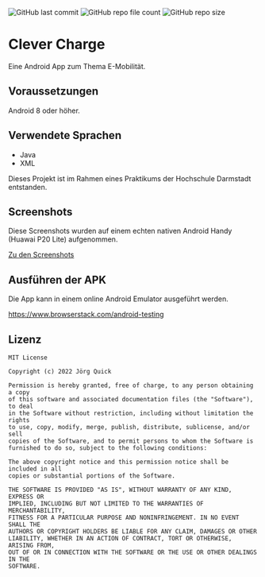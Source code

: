 ![GitHub last commit](https://img.shields.io/github/last-commit/Backxtar/clever-charge-app)
![GitHub repo file count](https://img.shields.io/github/directory-file-count/Backxtar/clever-charge-app)
![GitHub repo size](https://img.shields.io/github/repo-size/Backxtar/clever-charge-app?color=%23ed214d)

# Clever Charge
Eine Android App zum Thema E-Mobilität.

## Voraussetzungen
Android 8 oder höher.

## Verwendete Sprachen
* Java
* XML

Dieses Projekt ist im Rahmen eines Praktikums der Hochschule Darmstadt entstanden.

## Screenshots
Diese Screenshots wurden auf einem echten nativen Android Handy (Huawai P20 Lite) aufgenommen.

[Zu den Screenshots](https://github.com/Backxtar/clever-charge-app/tree/main/images/screenshots)

## Ausführen der APK
Die App kann in einem online Android Emulator ausgeführt werden.

https://www.browserstack.com/android-testing

## Lizenz
```
MIT License

Copyright (c) 2022 Jörg Quick

Permission is hereby granted, free of charge, to any person obtaining a copy
of this software and associated documentation files (the "Software"), to deal
in the Software without restriction, including without limitation the rights
to use, copy, modify, merge, publish, distribute, sublicense, and/or sell
copies of the Software, and to permit persons to whom the Software is
furnished to do so, subject to the following conditions:

The above copyright notice and this permission notice shall be included in all
copies or substantial portions of the Software.

THE SOFTWARE IS PROVIDED "AS IS", WITHOUT WARRANTY OF ANY KIND, EXPRESS OR
IMPLIED, INCLUDING BUT NOT LIMITED TO THE WARRANTIES OF MERCHANTABILITY,
FITNESS FOR A PARTICULAR PURPOSE AND NONINFRINGEMENT. IN NO EVENT SHALL THE
AUTHORS OR COPYRIGHT HOLDERS BE LIABLE FOR ANY CLAIM, DAMAGES OR OTHER
LIABILITY, WHETHER IN AN ACTION OF CONTRACT, TORT OR OTHERWISE, ARISING FROM,
OUT OF OR IN CONNECTION WITH THE SOFTWARE OR THE USE OR OTHER DEALINGS IN THE
SOFTWARE.
```
